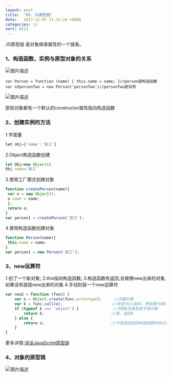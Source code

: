 ```yaml
---
layout: post
title:  "05、JS原型链"
date:   2017-12-07 21:32:24 +0800
categories: js
sort: 0213
---
```


JS原型链 是对象继承属性的一个链条。

### 1、构造函数，实例与原型对象的关系

![图片描述](https://segmentfault.com/img/bV8wcf?w=638&h=241)

```
var Person = function (name) { this.name = name; }//person是构造函数
var o3personTwo = new Person('personTwo')//personTwo是实例
```

![图片描述](https://segmentfault.com/img/bV8wdm?w=534&h=333)

原型对象都有一个默认的constructor属性指向构造函数

### 2、创建实例的方法

1.字面量

```js
let obj={'name':'张三'}
```

2.Object构造函数创建

```js
let Obj=new Object()
Obj.name='张三'
```

3.使用工厂模式创建对象

```js
function createPerson(name){
 var o = new Object();
 o.name = name;
 };
 return o; 
}
var person1 = createPerson('张三');
```

4.使用构造函数创建对象

```js
function Person(name){
 this.name = name;
}
var person1 = new Person('张三');
```

### 3、new运算符

1.创了一个新对象;
2.this指向构造函数;
3.构造函数有返回,会替换new出来的对象,如果没有就是new出来的对象
4.手动封装一个new运算符

```js
var new2 = function (func) {
    var o = Object.create(func.prototype); 　　 //创建对象
    var k = func.call(o);　　　　　　　　　　　　　//改变this指向，把结果付给k
    if (typeof k === 'object') {　　　　　　　　　//判断k的类型是不是对象
        return k;　　　　　　　　　　　　　　　　　 //是，返回k
    } else {
        return o;　　　　　　　　　　　　　　　　　 //不是返回返回构造函数的执行结果
    }
}  
```

更多详情:[详谈JavaScript原型链](https://www.cnblogs.com/chengzp/p/prototype.html)

### 4、对象的原型链

![图片描述](https://segmentfault.com/img/bV8wf4?w=570&h=709)